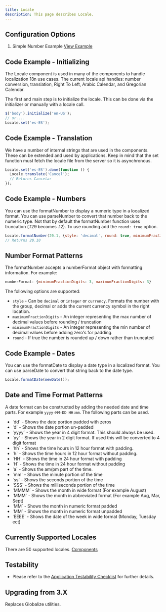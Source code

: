 ```yaml
---
title: Locale
description: This page describes Locale.
---
```


## Configuration Options

1. Simple Number Example [View Example]( ../components/locale/test-locale)

## Code Example - Initializing

The Locale component is used in many of the components to handle localization  18n use cases. The current locale api handles: number conversion, translation, Right To Left, Arabic Calendar, and Gregorian Calendar.

The first and main step is to initialize the locale. This can be done via the initializer or manually with a locale call.

```javascript
$('body').initialize('en-US');
// or....
Locale.set('es-ES');
```

## Code Example - Translation

We have a number of internal strings that are used in the components. These can be extended and used by applications. Keep in mind that the set function must fetch the locale file from the server so it is asynchronous.

```javascript
Locale.set('es-ES').done(function () {
  Locale.translate('Cancel');
  // Returns Cancelar
});
```

## Code Example - Numbers

You can use the formatNumber to display a numeric type in a localized format. You can use parseNumber to convert that number back to the numeric type. Not that by default the formatNumber function uses truncation (.129 becomes .12). To use rounding add the `round: true` option.

```javascript
Locale.formatNumber(20.1, {style: 'decimal', round: true, minimumFractionDigits: 2}));
// Returns 20.10
```

## Number Format Patterns

The formatNumber accepts a numberFormat object with formatting information. For example:

```javascript
numberFormat: {minimumFractionDigits: 3, maximumFractionDigits: 3}
```

The following options are supported:

- `style` - Can be `decimal` or `integer` or `currency`. Formats the number with the group, decimal or adds the current currency symbol in the right location.
- `maximumFractionDigits` - An integer representing the max number of decimal values before rounding / truncation
- `minimumFractionDigits` - An integer representing the min number of decimal values before adding zero's for padding.
- `round` - If true the number is rounded up / down rather than truncated

## Code Example - Dates

You can use the formatDate to display a date type in a localized format. You can use parseDate to convert that string back to the date type.

```javascript
Locale.formatDate(newDate());
```

## Date and Time Format Patterns

A date format can be constructed by adding the needed date and time parts. For example `yyyy-MM-DD HH:mm`. The following parts can be used.

- 'dd` - Shows the date portion padded with zeros
- 'd` - Shows the date portion un-padded
- 'yyyy` - Shows the year in 4 digit format. This should always be used.
- 'yy` - Shows the year in 2 digit format. If used this will be converted to 4 digit format
- 'hh` - Shows the time hours in 12 hour format with padding.
- 'h` - Shows the time hours in 12 hour format without padding.
- 'HH` - Shows the time in 24 hour format with padding
- 'H` - Shows the time in 24 hour format without padding
- 'a` - Shows the am/pm part of the time.
- 'mm` - Shows the minute portion of the time
- 'ss` - Shows the seconds portion of the time
- 'SSS` - Shows the milliseconds portion of the time
- 'MMMM` - Shows the month in wide format (For example August)
- 'MMM` - Shows the month in abbreviated format (For example Aug, Mar, Sept)
- 'MM` - Shows the month in numeric format padded
- 'MM` - Shows the month in numeric format unpadded
- 'EEEE` - Shows the date of the week in wide format (Monday, Tuesday ect)

## Currently Supported Locales

There are 50 supported locales. [Components](src/components/locale/cultures)

## Testability

- Please refer to the [Application Testability Checklist](https://design.infor.com/resources/application-testability-checklist) for further details.

## Upgrading from 3.X

Replaces Globalize utilities.
